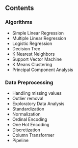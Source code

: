 ## Contents

### Algorithms
- Simple Linear Regression
- Multiple Linear Regression
- Logistic Regression
- Decision Tree
- K Nearest Neighbors
- Support Vector Machine
- K Means Clustering
- Principal Component Analysis

### Data Preprocessing
- Handling missing values
- Outlier removal
- Exploratory Data Analysis
- Standardization
- Normalization
- Ordinal Encoding
- One Hot Encoding
- Discretization
- Column Transformer
- Pipeline
